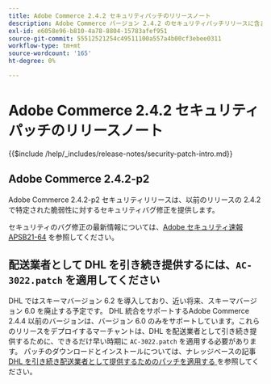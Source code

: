 ```yaml
---
title: Adobe Commerce 2.4.2 セキュリティパッチのリリースノート
description: Adobe Commerce バージョン 2.4.2 のセキュリティパッチリリースに含まれている、セキュリティバグ修正、セキュリティ機能強化、その他のセキュリティ関連アップデートについて説明します。
exl-id: e6058e96-b810-4a78-8804-15783afef951
source-git-commit: 55512521254c49511100a557a4b00cf3ebee0311
workflow-type: tm+mt
source-wordcount: '165'
ht-degree: 0%

---
```



# Adobe Commerce 2.4.2 セキュリティパッチのリリースノート

{{$include /help/_includes/release-notes/security-patch-intro.md}}

## Adobe Commerce 2.4.2-p2

Adobe Commerce 2.4.2-p2 セキュリティリリースは、以前のリリースの 2.4.2 で特定された脆弱性に対するセキュリティバグ修正を提供します。

セキュリティのバグ修正の最新情報については、[Adobe セキュリティ速報 APSB21-64](https://helpx.adobe.com/jp/security/products/magento/apsb21-64.html) を参照してください。

## 配送業者として DHL を引き続き提供するには、`AC-3022.patch` を適用してください

DHL ではスキーマバージョン 6.2 を導入しており、近い将来、スキーマバージョン 6.0 を廃止する予定です。 DHL 統合をサポートするAdobe Commerce 2.4.4 以前のバージョンは、バージョン 6.0 のみをサポートしています。これらのリリースをデプロイするマーチャントは、DHL を配送業者として引き続き提供するために、できるだけ早い時期に `AC-3022.patch` を適用する必要があります。 パッチのダウンロードとインストールについては、ナレッジベースの記事 [DHL を引き続き配送業者として提供するためのパッチを適用する &#x200B;](https://support.magento.com/hc/en-us/articles/7707818131597-Apply-a-patch-to-continue-offering-DHL-as-shipping-carrier) を参照してください。

<!-- Last updated from includes: 2025-05-28 17:01:56 -->
